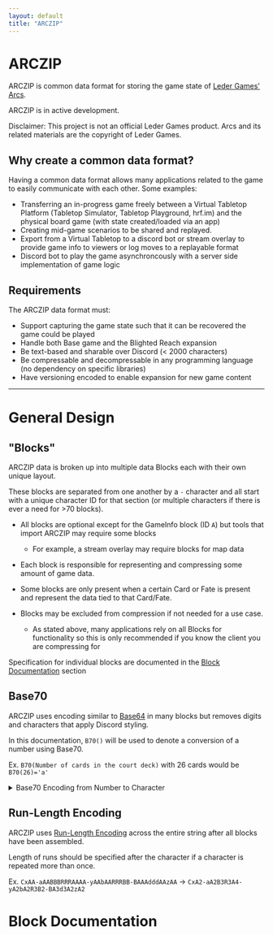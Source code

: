 ```yaml
---
layout: default
title: "ARCZIP"
---
```


# ARCZIP

ARCZIP is common data format for storing the game state of [Leder Games' Arcs](https://ledergames.com/products/arcs).

ARCZIP is in active development.


Disclaimer: This project is not an official Leder Games product. Arcs and its related materials are the copyright of Leder Games.

## Why create a common data format?
Having a common data format allows many applications related to the game to easily communicate with each other. Some examples:

- Transferring an in-progress game freely between a Virtual Tabletop Platform (Tabletop Simulator, Tabletop Playground, hrf.im) and the physical board game (with state created/loaded via an app)
- Creating mid-game scenarios to be shared and replayed.
- Export from a Virtual Tabletop to a discord bot or stream overlay to provide game info to viewers or log moves to a replayable format
- Discord bot to play the game asynchroncously with a server side implementation of game logic

## Requirements

The ARCZIP data format must:
- Support capturing the game state such that it can be recovered the game could be played
- Handle both Base game and the Blighted Reach expansion
- Be text-based and sharable over Discord (< 2000 characters)
- Be compressable and decompressable in any programming language (no dependency on specific libraries)
- Have versioning encoded to enable expansion for new game content

---

# General Design

## "Blocks"

ARCZIP data is broken up into multiple data Blocks each with their own unique layout.

These blocks are separated from one another by a `-` character and all start with a unique character ID for that section (or multiple characters if there is ever a need for >70 blocks).

- All blocks are optional except for the GameInfo block (ID `A`) but tools that import ARCZIP may require some blocks
  - For example, a stream overlay may require blocks for map data

- Each block is responsible for representing and compressing some amount of game data.
- Some blocks are only present when a certain Card or Fate is present and represent the data tied to that Card/Fate.
- Blocks may be excluded from compression if not needed for a use case.
  - As stated above, many applications rely on all Blocks for functionality so this is only recommended if you know the client you are compressing for

Specification for individual blocks are documented in the [Block Documentation](#block_docs) section

## Base70

ARCZIP uses encoding similar to [Base64](https://en.wikipedia.org/wiki/Base64) in many blocks but removes digits and characters that apply Discord styling. 

In this documentation, `B70()` will be used to denote a conversion of a number using Base70.

Ex. `B70(Number of cards in the court deck)` with 26 cards would be `B70(26)='a'` 

<details>
  <summary>Base70 Encoding from Number to Character</summary>

|Number|Base70 Encoded Character|
|--|--|
|0|`A`|
|1|`B`|
|2|`C`|
|3|`D`|
|4|`E`|
|5|`F`|
|6|`G`|
|7|`H`|
|8|`I`|
|9|`J`|
|10|`K`|
|11|`L`|
|12|`M`|
|13|`N`|
|14|`O`|
|15|`P`|
|16|`Q`|
|17|`R`|
|18|`S`|
|19|`T`|
|20|`U`|
|21|`V`|
|22|`W`|
|23|`X`|
|24|`Y`|
|25|`Z`|
|26|`a`|
|27|`b`|
|28|`c`|
|29|`d`|
|30|`e`|
|31|`f`|
|32|`g`|
|33|`h`|
|34|`i`|
|35|`j`|
|36|`k`|
|37|`l`|
|38|`m`|
|39|`n`|
|40|`o`|
|41|`p`|
|42|`q`|
|43|`r`|
|44|`s`|
|45|`t`|
|46|`u`|
|47|`v`|
|48|`w`|
|49|`x`|
|50|`y`|
|51|`z`|
|52|`!`|
|53|`#`|
|54|`$`|
|55|`%`|
|56|`&`|
|57|`(`|
|58|`)`|
|59|`+`|
|60|`,`|
|61|`.`|
|62|`/`|
|63|`:`|
|64|`;`|
|65|`<`|
|66|`>`|
|67|`[`|
|68|`]`|
|69|`{`|
|70|`}`|
</details>

  


## Run-Length Encoding

ARCZIP uses [Run-Length Encoding](https://en.wikipedia.org/wiki/Run-length_encoding) across the entire string after all blocks have been assembled.

Length of runs should be specified after the character if a character is repeated more than once.

Ex. `CxAA-aAABBBRRRAAAA-yAAbAARRRBB-BAAAdddAAzAA` -> `CxA2-aA2B3R3A4-yA2bA2R3B2-BA3d3A2zA2`

# <a name="block_docs"></a>Block Documentation